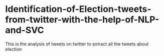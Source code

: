 # Identification-of-Election-tweets-from-twitter-with-the-help-of-NLP-and-SVC

This is the analysis of tweets on twitter to extract all the tweets about election 
